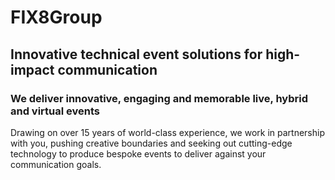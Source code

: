 # FIX8Group

## Innovative technical event solutions for high-impact communication

### We deliver innovative, engaging and memorable live, hybrid and virtual events

Drawing on over 15 years of world-class experience, we work in partnership with you, pushing creative boundaries and seeking out cutting-edge technology to produce bespoke events to deliver against your communication goals.
